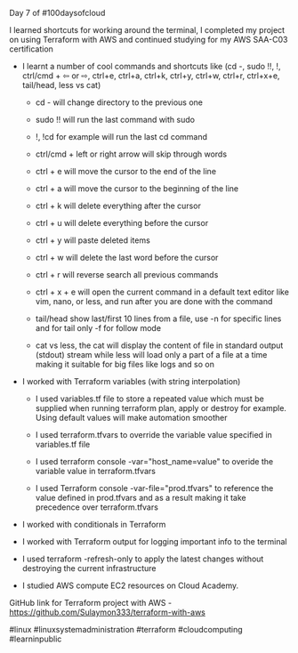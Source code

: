 Day 7 of #100daysofcloud

I learned shortcuts for working around the terminal, I completed my project on using Terraform with AWS and continued studying for my AWS SAA-C03 certification

- I learnt a number of cool commands and shortcuts like (cd -, sudo !!, !<cmd>, ctrl/cmd + ⇦ or ⇨, ctrl+e, ctrl+a, ctrl+k, ctrl+y, ctrl+w, ctrl+r, ctrl+x+e, tail/head, less vs cat)

  - cd - will change directory to the previous one

  - sudo !! will run the last command with sudo

  - !<cmd>, !cd for example will run the last cd command

  - ctrl/cmd + left or right arrow will skip through words

  - ctrl + e will move the cursor to the end of the line

  - ctrl + a will move the cursor to the beginning of the line

  - ctrl + k will delete everything after the cursor

  - ctrl + u will delete everything before the cursor

  - ctrl + y will paste deleted items

  - ctrl + w will delete the last word before the cursor

  - ctrl + r will reverse search all previous commands

  - ctrl + x + e will open the current command in a default text editor like vim, nano, or less, and run after you are done with the command

  - tail/head show last/first 10 lines from a file, use -n for specific lines and for tail only -f for follow mode

  - cat vs less, the cat will display the content of file in standard output (stdout) stream while less will load only a part of a file at a time making it suitable for big files like logs and so on

- I worked with Terraform variables (with string interpolation)

  - I used variables.tf file to store a repeated value which must be supplied when running terraform plan, apply or destroy for example. Using default values will make automation smoother

  - I used terraform.tfvars to override the variable value specified in variables.tf file

  - I used terraform console -var="host_name=value" to overide the variable value in terraform.tfvars

  - I used Terraform console -var-file="prod.tfvars" to reference the value defined in prod.tfvars and as a result making it take precedence over terraform.tfvars

- I worked with conditionals in Terraform

- I worked with Terraform output for logging important info to the terminal

- I used terraform -refresh-only to apply the latest changes without destroying the current infrastructure

- I studied AWS compute EC2 resources on Cloud Academy.

GitHub link for Terraform project with AWS - https://github.com/Sulaymon333/terraform-with-aws

#linux #linuxsystemadministration #terraform #cloudcomputing #learninpublic

